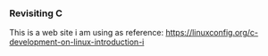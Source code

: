 ### Revisiting C

This is a web site i am using as reference: https://linuxconfig.org/c-development-on-linux-introduction-i
